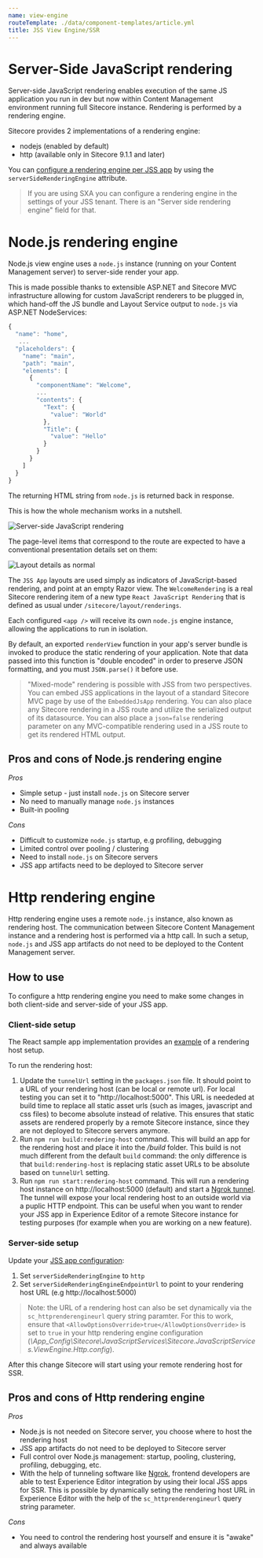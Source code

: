 ```yaml
---
name: view-engine
routeTemplate: ./data/component-templates/article.yml
title: JSS View Engine/SSR
---
```


# Server-Side JavaScript rendering

Server-side JavaScript rendering enables execution of the same JS application you run in dev but now within Content Management environment running full Sitecore instance. Rendering is performed by a rendering engine.

Sitecore provides 2 implementations of a rendering engine:
- nodejs (enabled by default)
- http (available only in Sitecore 9.1.1 and later)

You can [configure a rendering engine per JSS app](/docs/fundamentals/services/app-configuration) by using the `serverSideRenderingEngine` attribute. 

> If you are using SXA you can configure a rendering engine in the settings of your JSS tenant. There is an "Server side rendering engine" field for that.

# Node.js rendering engine

Node.js view engine uses a `node.js` instance (running on your Content Management server) to server-side render your app.

This is made possible thanks to extensible ASP.NET and Sitecore MVC infrastructure allowing for custom JavaScript renderers to be plugged in, which hand-off the JS bundle and Layout Service output to `node.js` via ASP.NET NodeServices:

```javascript
{
  "name": "home",
   ...
  "placeholders": {
    "name": "main",
    "path": "main",
    "elements": [
      {
        "componentName": "Welcome",
        ...
        "contents": {
          "Text": {
            "value": "World"
          },
          "Title": {
            "value": "Hello"
          }
        }
      }
    ]
  }
}
```

The returning HTML string from `node.js` is returned back in response.

This is how the whole mechanism works in a nutshell.

![Server-side JavaScript rendering](/assets/img/server-side-rendering.png)

The page-level items that correspond to the route are expected to have a conventional presentation details set on them:

![Layout details as normal](/assets/img/layout-details.png)

The `JSS App` layouts are used simply as indicators of JavaScript-based rendering, and point at an empty Razor view. The `WelcomeRendering` is a real Sitecore rendering item of a new type `React JavaScript Rendering` that is defined as usual under `/sitecore/layout/renderings`.

Each configured `<app />` will receive its own `node.js` engine instance, allowing the applications to run in isolation.

By default, an exported `renderView` function in your app's server bundle is invoked to produce the static rendering of your application. Note that data passed into this function is "double encoded" in order to preserve JSON formatting, and you must  `JSON.parse()` it before use.

> "Mixed-mode" rendering is possible with JSS from two perspectives. You can embed JSS applications in the layout of a standard Sitecore MVC page by use of the `EmbeddedJsApp` rendering. You can also place any Sitecore rendering in a JSS route and utilize the serialized output of its datasource. You can also place a `json=false` rendering parameter on any MVC-compatible rendering used in a JSS route to get its rendered HTML output.

## Pros and cons of Node.js rendering engine

*Pros*

- Simple setup - just install `node.js` on Sitecore server
- No need to manually manage `node.js` instances
- Built-in pooling

*Cons*

- Difficult to customize `node.js` startup, e.g profiling, debugging
- Limited control over pooling / clustering
- Need to install `node.js` on Sitecore servers
- JSS app artifacts need to be deployed to Sitecore server

# Http rendering engine

Http rendering engine uses a remote `node.js` instance, also known as rendering host. The communication between Sitecore Content Management instance and a rendering host is performed via a http call. In such a setup, `node.js` and JSS app artifacts do not need to be deployed to the Content Management server.

## How to use

To configure a http rendering engine you need to make some changes in both client-side and server-side of your JSS app.

### Client-side setup

The React sample app implementation provides an [example](https://github.com/Sitecore/jss/tree/dev/samples/react) of a rendering host setup. 

To run the rendering host:
1. Update the `tunnelUrl` setting in the `packages.json` file. It should point to a URL of your rendering host (can be local or remote url). For local testing you can set it to "http://localhost:5000". This URL is neededed at build time to replace all static asset urls (such as images, javascript and css files) to become absolute instead of relative. This ensures that static assets are rendered properly by a remote Sitecore instance, since they are not deployed to Sitecore servers anymore.
2. Run `npm run build:rendering-host` command. This will build an app for the rendering host and place it into the */build* folder. This build is not much different from the default `build` command: the only difference is that `build:rendering-host` is replacing static asset URLs to be absolute based on `tunnelUrl` setting.
3. Run `npm run start:rendering-host` command. This will run a rendering host instance on http://localhost:5000 (default) and start a [Ngrok tunnel](https://ngrok.com/). The tunnel will expose your local rendering host to an outside world via a puplic HTTP endpoint. This can be useful when you want to render your JSS app in Experience Editor of a remote Sitecore instance for testing purposes (for example when you are working on a new feature).

### Server-side setup

Update your [JSS app configuration](/docs/fundamentals/services/app-configuration):
1. Set `serverSideRenderingEngine` to `http`
2. Set `serverSideRenderingEngineEndpointUrl` to point to your rendering host URL (e.g http://localhost:5000)

> Note: the URL of a rendering host can also be set dynamically via the `sc_httprenderengineurl` query string paramter.
For this to work, ensure that `<AllowOptionsOverride>true</AllowOptionsOverride>` is set to `true` in your http rendering engine configuration (*\App_Config\Sitecore\JavaScriptServices\Sitecore.JavaScriptServices.ViewEngine.Http.config*).

After this change Sitecore will start using your remote rendering host for SSR.

## Pros and cons of Http rendering engine

*Pros*

- Node.js is not needed on Sitecore server, you choose where to host the rendering host
- JSS app artifacts do not need to be deployed to Sitecore server
- Full control over Node.js management: startup, pooling, clustering, profiling, debugging, etc.
- With the help of tunneling software like [Ngrok](https://ngrok.com/), frontend developers are able to test Experience Editor integration by using their local JSS apps for SSR. This is possible by dynamically seting the rendering host URL in Experience Editor with the help of the `sc_httprenderengineurl` query string parameter.

*Cons*

- You need to control the rendering host yourself and ensure it is "awake" and always available

